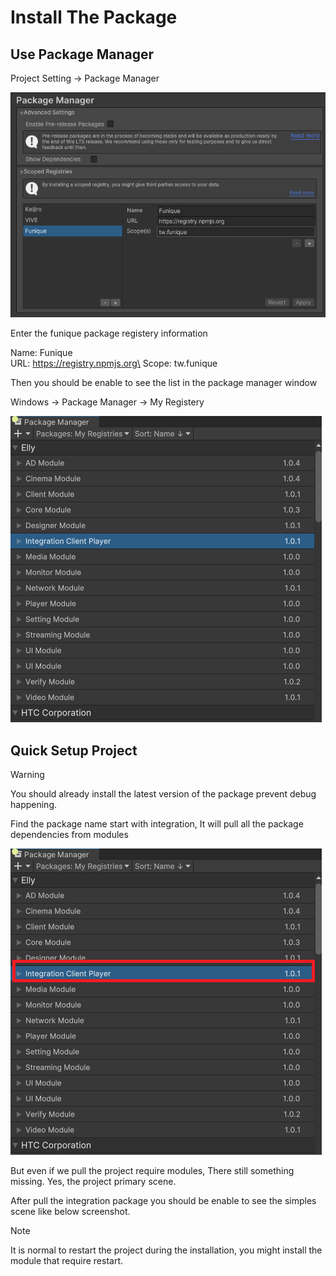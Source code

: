 # Install The Package

## Use Package Manager

Project Setting -> Package Manager

![pm](../images/PM.png)

Enter the funique package registery information

Name: Funique\
URL: https://registry.npmjs.org\
Scope: tw.funique

Then you should be enable to see the list in the package manager window

Windows -> Package Manager -> My Registery

![pm](../images/PMList.png)

## Quick Setup Project

> [!WARNING]
> You should already install the latest version of the package prevent debug happening.

Find the package name start with integration, It will pull all the package dependencies from modules

![pm](../images/PMListIntegration.png)

But even if we pull the project require modules, There still something missing. Yes, the project primary scene.

After pull the integration package you should be enable to see the simples scene like below screenshot.

> [!NOTE]
> It is normal to restart the project during the installation, you might install the module that require restart.
